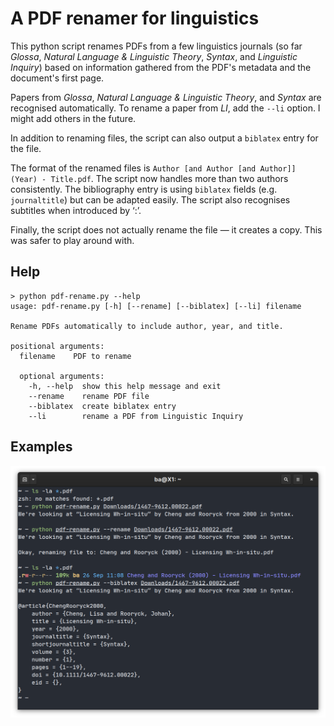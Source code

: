# A PDF renamer for linguistics

This python script renames PDFs from a few linguistics journals (so far
*Glossa*, *Natural Language & Linguistic Theory*, *Syntax*, and *Linguistic
Inquiry*) based on information gathered from the PDF's metadata and the
document's first page.

Papers from *Glossa*, *Natural Language & Linguistic Theory*, and *Syntax* are
recognised automatically. To rename a paper from *LI*, add the `--li` option.
I might add others in the future.

In addition to renaming files, the script can also output a `biblatex` entry
for the file.

The format of the renamed files is `Author [and Author [and Author]] (Year) - Title.pdf`.
The script now handles more than two authors consistently. The bibliography
entry is using `biblatex` fields (e.g. `journaltitle`) but can be adapted
easily. The script also recognises subtitles when introduced by ‘:’.

Finally, the script does not actually rename the file — it creates a copy. This
was safer to play around with.

## Help

```
> python pdf-rename.py --help
usage: pdf-rename.py [-h] [--rename] [--biblatex] [--li] filename

Rename PDFs automatically to include author, year, and title.

positional arguments:
  filename    PDF to rename

  optional arguments:
    -h, --help  show this help message and exit
    --rename    rename PDF file
    --biblatex  create biblatex entry
    --li        rename a PDF from Linguistic Inquiry
```

## Examples

![Examples of pdf-rename.py](./img/pdf-renamev1.png)

